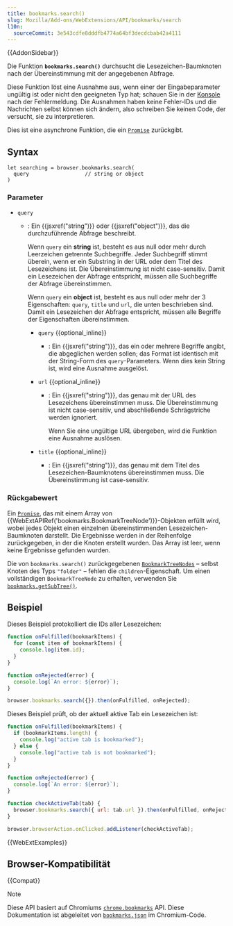 ```yaml
---
title: bookmarks.search()
slug: Mozilla/Add-ons/WebExtensions/API/bookmarks/search
l10n:
  sourceCommit: 3e543cdfe8dddfb4774a64bf3decdcbab42a4111
---
```


{{AddonSidebar}}

Die Funktion **`bookmarks.search()`** durchsucht die Lesezeichen-Baumknoten nach der Übereinstimmung mit der angegebenen Abfrage.

Diese Funktion löst eine Ausnahme aus, wenn einer der Eingabeparameter ungültig ist oder nicht den geeigneten Typ hat; schauen Sie in der [Konsole](https://extensionworkshop.com/documentation/develop/debugging/) nach der Fehlermeldung. Die Ausnahmen haben keine Fehler-IDs und die Nachrichten selbst können sich ändern, also schreiben Sie keinen Code, der versucht, sie zu interpretieren.

Dies ist eine asynchrone Funktion, die ein [`Promise`](/de/docs/Web/JavaScript/Reference/Global_Objects/Promise) zurückgibt.

## Syntax

```js-nolint
let searching = browser.bookmarks.search(
  query                  // string or object
)
```

### Parameter

- `query`

  - : Ein {{jsxref("string")}} oder {{jsxref("object")}}, das die durchzuführende Abfrage beschreibt.

    Wenn `query` ein **string** ist, besteht es aus null oder mehr durch Leerzeichen getrennte Suchbegriffe. Jeder Suchbegriff stimmt überein, wenn er ein Substring in der URL oder dem Titel des Lesezeichens ist. Die Übereinstimmung ist nicht case-sensitiv. Damit ein Lesezeichen der Abfrage entspricht, müssen alle Suchbegriffe der Abfrage übereinstimmen.

    Wenn `query` ein **object** ist, besteht es aus null oder mehr der 3 Eigenschaften: `query`, `title` und `url`, die unten beschrieben sind. Damit ein Lesezeichen der Abfrage entspricht, müssen alle Begriffe der Eigenschaften übereinstimmen.

    - `query` {{optional_inline}}
      - : Ein {{jsxref("string")}}, das ein oder mehrere Begriffe angibt, die abgeglichen werden sollen; das Format ist identisch mit der String-Form des `query`-Parameters. Wenn dies kein String ist, wird eine Ausnahme ausgelöst.
    - `url` {{optional_inline}}

      - : Ein {{jsxref("string")}}, das genau mit der URL des Lesezeichens übereinstimmen muss. Die Übereinstimmung ist nicht case-sensitiv, und abschließende Schrägstriche werden ignoriert.

        Wenn Sie eine ungültige URL übergeben, wird die Funktion eine Ausnahme auslösen.

    - `title` {{optional_inline}}
      - : Ein {{jsxref("string")}}, das genau mit dem Titel des Lesezeichen-Baumknotens übereinstimmen muss. Die Übereinstimmung ist case-sensitiv.

### Rückgabewert

Ein [`Promise`](/de/docs/Web/JavaScript/Reference/Global_Objects/Promise), das mit einem Array von {{WebExtAPIRef('bookmarks.BookmarkTreeNode')}}-Objekten erfüllt wird, wobei jedes Objekt einen einzelnen übereinstimmenden Lesezeichen-Baumknoten darstellt. Die Ergebnisse werden in der Reihenfolge zurückgegeben, in der die Knoten erstellt wurden. Das Array ist leer, wenn keine Ergebnisse gefunden wurden.

Die von `bookmarks.search()` zurückgegebenen [`BookmarkTreeNodes`](/de/docs/Mozilla/Add-ons/WebExtensions/API/bookmarks/BookmarkTreeNode) – selbst Knoten des Typs `"folder"` – fehlen die `children`-Eigenschaft. Um einen vollständigen `BookmarkTreeNode` zu erhalten, verwenden Sie [`bookmarks.getSubTree()`](/de/docs/Mozilla/Add-ons/WebExtensions/API/bookmarks/getSubTree).

## Beispiel

Dieses Beispiel protokolliert die IDs aller Lesezeichen:

```js
function onFulfilled(bookmarkItems) {
  for (const item of bookmarkItems) {
    console.log(item.id);
  }
}

function onRejected(error) {
  console.log(`An error: ${error}`);
}

browser.bookmarks.search({}).then(onFulfilled, onRejected);
```

Dieses Beispiel prüft, ob der aktuell aktive Tab ein Lesezeichen ist:

```js
function onFulfilled(bookmarkItems) {
  if (bookmarkItems.length) {
    console.log("active tab is bookmarked");
  } else {
    console.log("active tab is not bookmarked");
  }
}

function onRejected(error) {
  console.log(`An error: ${error}`);
}

function checkActiveTab(tab) {
  browser.bookmarks.search({ url: tab.url }).then(onFulfilled, onRejected);
}

browser.browserAction.onClicked.addListener(checkActiveTab);
```

{{WebExtExamples}}

## Browser-Kompatibilität

{{Compat}}

> [!NOTE]
> Diese API basiert auf Chromiums [`chrome.bookmarks`](https://developer.chrome.com/docs/extensions/reference/api/bookmarks#method-search) API. Diese Dokumentation ist abgeleitet von [`bookmarks.json`](https://chromium.googlesource.com/chromium/src/+/master/chrome/common/extensions/api/bookmarks.json) im Chromium-Code.

